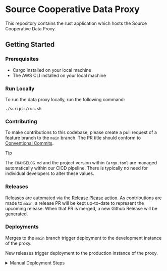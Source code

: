 # Source Cooperative Data Proxy

This repository contains the rust application which hosts the Source Cooperative Data Proxy.

## Getting Started

### Prerequisites

- Cargo installed on your local machine
- The AWS CLI installed on your local machine

### Run Locally

To run the data proxy locally, run the following command:

```
./scripts/run.sh
```

### Contributing

To make contributions to this codebase, please create a pull request of a feature branch to the `main` branch. The PR title should conform to [Conventional Commits](http://conventionalcommits.org/en/v1.0.0/).

> [!TIP]
> The `CHANGELOG.md` and the project version within `Cargo.toml` are managed automatically within our CICD pipeline. There is typically no need for individual developers to alter these values.

### Releases

Releases are automated via the [Release Please action](https://github.com/googleapis/release-please-action/). As contributions are made to `main`, a release PR will be kept up-to-date to represent the upcoming release. When that PR is merged, a new Github Release will be generated.

### Deployments

Merges to the `main` branch trigger deployment to the development instance of the proxy.

New releases trigger deployment to the production instance of the proxy.

<details>

<summary>Manual Deployment Steps</summary>

> [!WARNING]
> This should only be necessary is extreme circumstances. Use of automated deployments via GitHub Workflows is preferred.

## Deployment

Before you begin the deployment process, ensure that you have the `SOURCE_KEY` environment variable set with the production key.

### Tagging Release

After committing your changes, tag the release and bump the version with the following command:

```
./scripts/tag-release.sh
```

### Building and Pushing Image

To build and push the docker image to ECR, run the following command:

```
./scripts/build-push.sh
```

### Deploying to ECS

To deploy the image to ECS, run the following command:

```
./scripts/deploy.sh
```

### Rolling Back a Deployment

To roll back a deployment, first checkout the code for the version that you want to roll back to. For example:

```
git checkout v0.1.12
```

Next, deploy the version to ECS:

```
./scripts/deploy.sh
```

</details>
